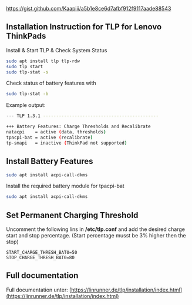 https://gist.github.com/Kaapiii/a5b1e8ce6d7afbf912f9117aade88543

## Installation Instruction for TLP for Lenovo ThinkPads

Install & Start TLP & Check System Status
```bash
sudo apt install tlp tlp-rdw
sudo tlp start
sudo tlp-stat -s
```

Check status of battery features with
```bash
sudo tlp-stat -b
```

Example output:

```bash
--- TLP 1.3.1 --------------------------------------------

+++ Battery Features: Charge Thresholds and Recalibrate
natacpi    = active (data, thresholds)
tpacpi-bat = active (recalibrate)
tp-smapi   = inactive (ThinkPad not supported)
```

## Install Battery Features

```bash
sudo apt install acpi-call-dkms
```

Install the required battery module for tpacpi-bat

```bash
sudo apt install acpi-call-dkms
```

## Set Permanent Charging Threshold

Uncomment the following lins in **/etc/tlp.conf** and add the desired charge start and stop percentage. (Start percentage musst be 3% higher then the stop)

```
START_CHARGE_THRESH_BAT0=50
STOP_CHARGE_THRESH_BAT0=80
```

## Full documentation
Full documentation unter: [https://linrunner.de/tlp/installation/index.html](https://linrunner.de/tlp/installation/index.html)
